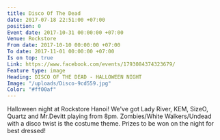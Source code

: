 ```yaml
---
title: Disco Of The Dead
date: 2017-07-18 22:51:00 +07:00
position: 0
Event date: 2017-10-31 00:00:00 +07:00
Venue: Rockstore
From date: 2017-10-10 00:00:00 +07:00
To date: 2017-11-01 00:00:00 +07:00
Is on top: true
Link: https://www.facebook.com/events/1793084374323679/
Feature type: image
Heading: DISCO OF THE DEAD - HALLOWEEN NIGHT
Image: "/uploads/Disco-9cd559.jpg"
Color: "#ff00af"
---
```


Halloween night at Rockstore Hanoi! We've got Lady River, KEM, SizeO, Quartz and Mr.Devitt playing from 8pm. Zombies/White Walkers/Undead with a disco twist is the costume theme. Prizes to be won on the night for best dressed!